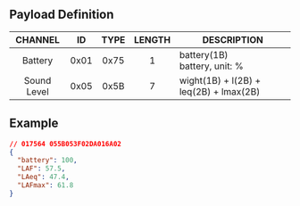 
## Payload Definition

|   CHANNEL   |  ID  | TYPE | LENGTH | DESCRIPTION                            |
| :---------: | :--: | :--: | :----: | -------------------------------------- |
|   Battery   | 0x01 | 0x75 |   1    | battery(1B)<br />battery, unit: %      |
| Sound Level | 0x05 | 0x5B |   7    | wight(1B) + l(2B) + leq(2B) + lmax(2B) |

## Example

```json
// 017564 055B053F02DA016A02
{
  "battery": 100,
  "LAF": 57.5,
  "LAeq": 47.4,
  "LAFmax": 61.8
}
```
